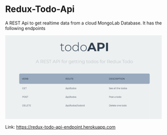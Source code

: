 # Redux-Todo-Api

A REST Api to get realtime data from a cloud MongoLab Database. It has the following endpoints

![Pic](pic.png)  
  
Link: https://redux-todo-api-endpoint.herokuapp.com